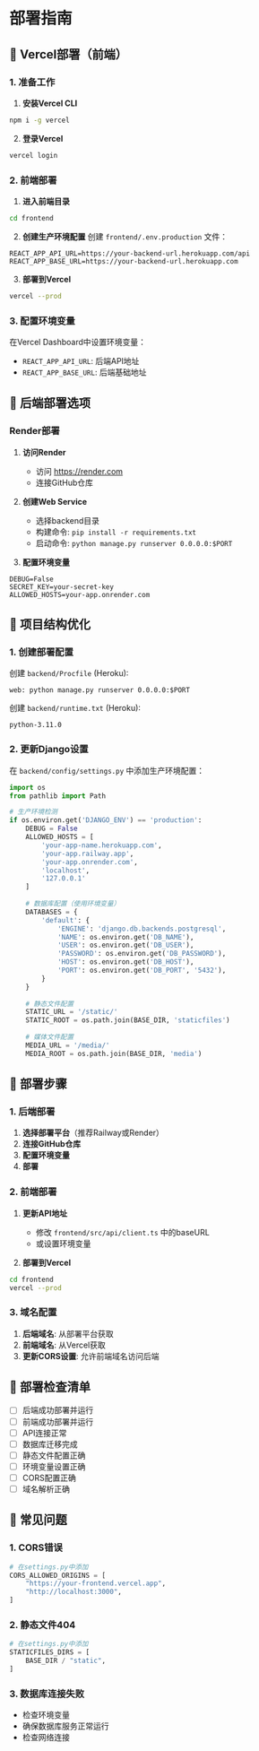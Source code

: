 # 部署指南

## 🚀 Vercel部署（前端）

### 1. 准备工作

1. **安装Vercel CLI**
```bash
npm i -g vercel
```

2. **登录Vercel**
```bash
vercel login
```

### 2. 前端部署

1. **进入前端目录**
```bash
cd frontend
```

2. **创建生产环境配置**
创建 `frontend/.env.production` 文件：
```env
REACT_APP_API_URL=https://your-backend-url.herokuapp.com/api
REACT_APP_BASE_URL=https://your-backend-url.herokuapp.com
```

3. **部署到Vercel**
```bash
vercel --prod
```

### 3. 配置环境变量

在Vercel Dashboard中设置环境变量：
- `REACT_APP_API_URL`: 后端API地址
- `REACT_APP_BASE_URL`: 后端基础地址

## 🐍 后端部署选项

### Render部署

1. **访问Render**
   - 访问 https://render.com
   - 连接GitHub仓库

2. **创建Web Service**
   - 选择backend目录
   - 构建命令: `pip install -r requirements.txt`
   - 启动命令: `python manage.py runserver 0.0.0.0:$PORT`

3. **配置环境变量**
```env
DEBUG=False
SECRET_KEY=your-secret-key
ALLOWED_HOSTS=your-app.onrender.com
```

## 📁 项目结构优化

### 1. 创建部署配置

创建 `backend/Procfile` (Heroku):
```
web: python manage.py runserver 0.0.0.0:$PORT
```

创建 `backend/runtime.txt` (Heroku):
```
python-3.11.0
```

### 2. 更新Django设置

在 `backend/config/settings.py` 中添加生产环境配置：

```python
import os
from pathlib import Path

# 生产环境检测
if os.environ.get('DJANGO_ENV') == 'production':
    DEBUG = False
    ALLOWED_HOSTS = [
        'your-app-name.herokuapp.com',
        'your-app.railway.app',
        'your-app.onrender.com',
        'localhost',
        '127.0.0.1'
    ]
    
    # 数据库配置（使用环境变量）
    DATABASES = {
        'default': {
            'ENGINE': 'django.db.backends.postgresql',
            'NAME': os.environ.get('DB_NAME'),
            'USER': os.environ.get('DB_USER'),
            'PASSWORD': os.environ.get('DB_PASSWORD'),
            'HOST': os.environ.get('DB_HOST'),
            'PORT': os.environ.get('DB_PORT', '5432'),
        }
    }
    
    # 静态文件配置
    STATIC_URL = '/static/'
    STATIC_ROOT = os.path.join(BASE_DIR, 'staticfiles')
    
    # 媒体文件配置
    MEDIA_URL = '/media/'
    MEDIA_ROOT = os.path.join(BASE_DIR, 'media')
```

## 🔧 部署步骤

### 1. 后端部署

1. **选择部署平台**（推荐Railway或Render）
2. **连接GitHub仓库**
3. **配置环境变量**
4. **部署**

### 2. 前端部署

1. **更新API地址**
   - 修改 `frontend/src/api/client.ts` 中的baseURL
   - 或设置环境变量

2. **部署到Vercel**
```bash
cd frontend
vercel --prod
```

### 3. 域名配置

1. **后端域名**: 从部署平台获取
2. **前端域名**: 从Vercel获取
3. **更新CORS设置**: 允许前端域名访问后端

## 📝 部署检查清单

- [ ] 后端成功部署并运行
- [ ] 前端成功部署并运行
- [ ] API连接正常
- [ ] 数据库迁移完成
- [ ] 静态文件配置正确
- [ ] 环境变量设置正确
- [ ] CORS配置正确
- [ ] 域名解析正确

## 🚨 常见问题

### 1. CORS错误
```python
# 在settings.py中添加
CORS_ALLOWED_ORIGINS = [
    "https://your-frontend.vercel.app",
    "http://localhost:3000",
]
```

### 2. 静态文件404
```python
# 在settings.py中添加
STATICFILES_DIRS = [
    BASE_DIR / "static",
]
```

### 3. 数据库连接失败
- 检查环境变量
- 确保数据库服务正常运行
- 检查网络连接



